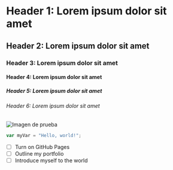 # Header 1: Lorem ipsum dolor sit amet
## Header 2: Lorem ipsum dolor sit amet
### Header 3: Lorem ipsum dolor sit amet
#### Header 4: Lorem ipsum dolor sit amet
##### Header 5: Lorem ipsum dolor sit amet
###### Header 6: Lorem ipsum dolor sit amet

![Imagen de prueba](https://th.bing.com/th/id/OIP.-EpsqHbxWA2oDr-8wt5ogQHaD4?rs=1&pid=ImgDetMain)

``` javascript
var myVar = "Hello, world!";
```

- [ ]  Turn on GitHub Pages
- [ ] Outline my portfolio
- [ ] Introduce myself to the world
